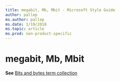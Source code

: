 ```yaml
---
title: megabit, Mb, Mbit - Microsoft Style Guide
author: pallep
ms.author: pallep
ms.date: 1/19/2018
ms.topic: article
ms.prod: non-product-specific
---
```


# megabit, Mb, Mbit

**See** [Bits and bytes term collection](/style-guide/a-z-word-list-term-collections/term-collections/bits-bytes-terms)
